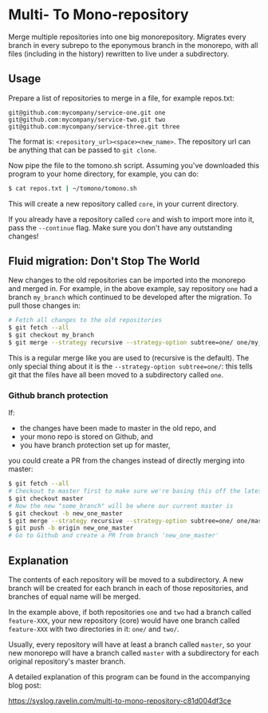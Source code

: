 # Multi- To Mono-repository

Merge multiple repositories into one big monorepository. Migrates every branch in
every subrepo to the eponymous branch in the monorepo, with all files
(including in the history) rewritten to live under a subdirectory.


## Usage

Prepare a list of repositories to merge in a file, for example repos.txt:

```
git@github.com:mycompany/service-one.git one
git@github.com:mycompany/service-two.git two
git@github.com:mycompany/service-three.git three
```

The format is: `<repository_url><space><new_name>`. The repository url can be
anything that can be passed to `git clone`.

Now pipe the file to the tomono.sh script. Assuming you've downloaded this
program to your home directory, for example, you can do:

```sh
$ cat repos.txt | ~/tomono/tomono.sh
```

This will create a new repository called `core`, in your current directory.

If you already have a repository called `core` and wish to import more into it,
pass the `--continue` flag. Make sure you don't have any outstanding changes!

## Fluid migration: Don't Stop The World

New changes to the old repositories can be imported into the monorepo and
merged in. For example, in the above example, say repository `one` had a branch
`my_branch` which continued to be developed after the migration. To pull those
changes in:

```sh
# Fetch all changes to the old repositories
$ git fetch --all
$ git checkout my_branch
$ git merge --strategy recursive --strategy-option subtree=one/ one/my_branch
```

This is a regular merge like you are used to (recursive is the default). The
only special thing about it is the `--strategy-option subtree=one/`: this tells
git that the files have all been moved to a subdirectory called `one`.

### Github branch protection

If:

* the changes have been made to master in the old repo, and
* your mono repo is stored on Github, and
* you have branch protection set up for master,

you could create a PR from the changes instead of directly merging into master:

```sh
$ git fetch --all
# Checkout to master first to make sure we're basing this off the latest master
$ git checkout master
# Now the new "some_branch" will be where our current master is
$ git checkout -b new_one_master
$ git merge --strategy recursive --strategy-option subtree=one/ one/master
$ git push -b origin new_one_master
# Go to Github and create a PR from branch 'new_one_master'
```

## Explanation

The contents of each repository will be moved to a subdirectory. A new branch
will be created for each branch in each of those repositories, and branches of
equal name will be merged.

In the example above, if both repositories `one` and `two` had a branch called
`feature-XXX`, your new repository (core) would have one branch called
`feature-XXX` with two directories in it: `one/` and `two/`.

Usually, every repository will have at least a branch called `master`, so your
new monorepo will have a branch called `master` with a subdirectory for each
original repository's master branch.

A detailed explanation of this program can be found in the accompanying blog
post:

https://syslog.ravelin.com/multi-to-mono-repository-c81d004df3ce
